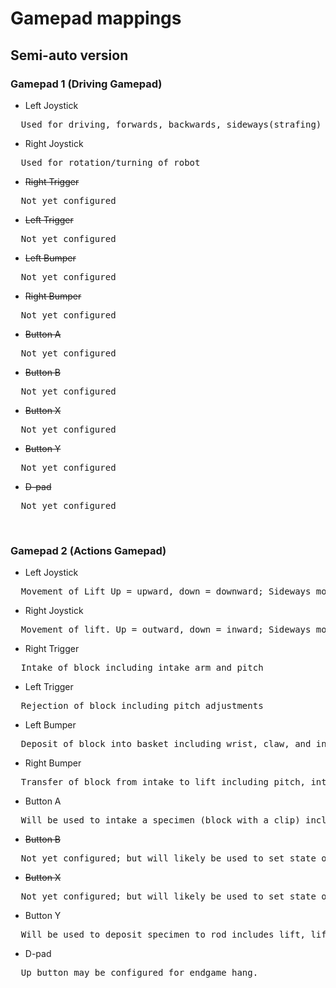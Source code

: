 # Gamepad mappings<br />
## Semi-auto version<br />
### Gamepad 1 (Driving Gamepad)
* Left Joystick
<pre>
  Used for driving, forwards, backwards, sideways(strafing)
</pre>
* Right Joystick
<pre>
  Used for rotation/turning of robot
</pre>
* ~~Right Trigger~~
<pre>
  Not yet configured
</pre>
* ~~Left Trigger~~
<pre>
  Not yet configured
</pre>
* ~~Left Bumper~~
<pre>
  Not yet configured
</pre>
* ~~Right Bumper~~
<pre>
  Not yet configured
</pre>
* ~~Button A~~
<pre>
  Not yet configured
</pre>
* ~~Button B~~
<pre>
  Not yet configured
</pre>
* ~~Button X~~
<pre>
  Not yet configured
</pre>
* ~~Button Y~~
<pre>
  Not yet configured
</pre>
* ~~D-pad~~
<pre>
  Not yet configured
</pre><br />

### Gamepad 2 (Actions Gamepad)
* Left Joystick
<pre>
  Movement of Lift Up = upward, down = downward; Sideways movement of joystick not configured to function.
</pre>
* Right Joystick
<pre>
  Movement of lift. Up = outward, down = inward; Sideways movement of joystick not configured to functon
</pre>
* Right Trigger
<pre>
  Intake of block including intake arm and pitch
</pre>
* Left Trigger
<pre>
  Rejection of block including pitch adjustments
</pre>
* Left Bumper
<pre>
  Deposit of block into basket including wrist, claw, and intake arm (May include a run to position command in the future)
</pre>
* Right Bumper
<pre>
  Transfer of block from intake to lift including pitch, intake arm, wrist, lift arm, and claw (May include a run to position command for both extendo and lift in the future)
</pre>
* Button A
<pre>
  Will be used to intake a specimen (block with a clip) includes lift arm, wrist, and claw (May include a run to position in the future)
</pre>
* ~~Button B~~
<pre>
  Not yet configured; but will likely be used to set state of rotating arm.
</pre>
* ~~Button X~~
<pre>
  Not yet configured; but will likely be used to set state of rotating arm.
</pre>
* Button Y
<pre>
  Will be used to deposit specimen to rod includes lift, lift arm, wrist, and claw (**NEEDS RUN TO POSITION TO AVOID CLAW SERVO DAMAGE**!!!)
</pre>
* D-pad
<pre>
  Up button may be configured for endgame hang.
</pre><br />

